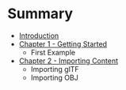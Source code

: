 # Summary

* [Introduction](README.md)
* [Chapter 1 - Getting Started](chapter_1_-_getting_started.md)
   * First Example
* [Chapter 2 - Importing Content](chapter_2_-_importing_content.md)
   * Importing glTF
   * Importing OBJ

